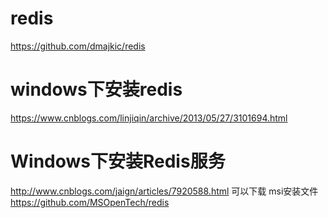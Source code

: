 # redis
https://github.com/dmajkic/redis

# windows下安装redis
https://www.cnblogs.com/linjiqin/archive/2013/05/27/3101694.html

# Windows下安装Redis服务
http://www.cnblogs.com/jaign/articles/7920588.html
可以下载 msi安装文件 https://github.com/MSOpenTech/redis
